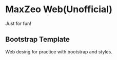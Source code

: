 # MaxZeo Web(Unofficial)

Just for fun!

## Bootstrap Template

Web desing for practice with bootstrap and styles.
